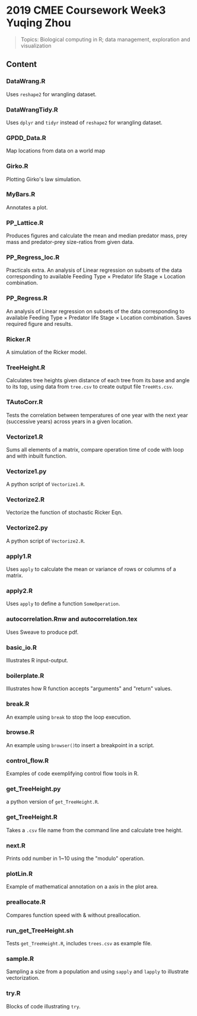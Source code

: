 # 2019 CMEE Coursework Week3 Yuqing Zhou
> Topics: Biological computing in R; data management, exploration and visualization

## Content

### DataWrang.R
Uses `reshape2` for wrangling dataset.

### DataWrangTidy.R
Uses `dplyr` and `tidyr` instead of `reshape2` for wrangling dataset.

### GPDD_Data.R
Map locations from data on a world map

### Girko.R
Plotting Girko's law simulation.

### MyBars.R
Annotates a plot.

### PP_Lattice.R
Produces figures and calculate the mean and median predator mass, prey mass and predator-prey size-ratios from given data.

### PP_Regress_loc.R
Practicals extra. An analysis of Linear regression on subsets of the data corresponding to available Feeding Type × Predator life Stage × Location combination.

### PP_Regress.R
An analysis of Linear regression on subsets of the data corresponding to available Feeding Type × Predator life Stage × Location combination. Saves required figure and results. 

### Ricker.R
A simulation of the Ricker model.

### TreeHeight.R
Calculates tree heights given distance of each tree from its base and angle to its top, using data from `tree.csv` to create output file `TreeHts.csv`.

### TAutoCorr.R
Tests the correlation between temperatures of one year with the next year (successive years) across years in a given location.

### Vectorize1.R
Sums all elements of a matrix, compare operation time of code with loop and with inbuilt function. 

### Vectorize1.py
A python script of `Vectorize1.R`.

### Vectorize2.R
Vectorize the function of stochastic Ricker Eqn.

### Vectorize2.py
A python script of `Vectorize2.R`.

### apply1.R
Uses `apply` to calculate the mean or variance of rows or columns of a matrix.

### apply2.R
Uses `apply` to define a function `SomeOperation`.

### autocorrelation.Rnw and autocorrelation.tex
Uses Sweave to produce pdf.

### basic_io.R
Illustrates R input-output.

### boilerplate.R
Illustrates how R function accepts "arguments" and "return" values.

### break.R
An example using `break` to stop the loop execution.

### browse.R
An example using `browser()`to insert a breakpoint in a script.

### control_flow.R
Examples of code exemplifying control flow tools in R.

### get_TreeHeight.py
a python version of `get_TreeHeight.R`.

### get_TreeHeight.R
Takes a `.csv` file name from the command line and calculate tree height.

### next.R
Prints odd number in 1~10 using the "modulo" operation.

### plotLin.R
Example of mathematical annotation on a axis in the plot area.

### preallocate.R
Compares function speed with & without preallocation.

### run_get_TreeHeight.sh
Tests `get_TreeHeight.R`, includes `trees.csv` as example file.

### sample.R
Sampling a size from a population and using `sapply` and `lapply` to illustrate vectorization.

### try.R
Blocks of code illustrating `try`.







